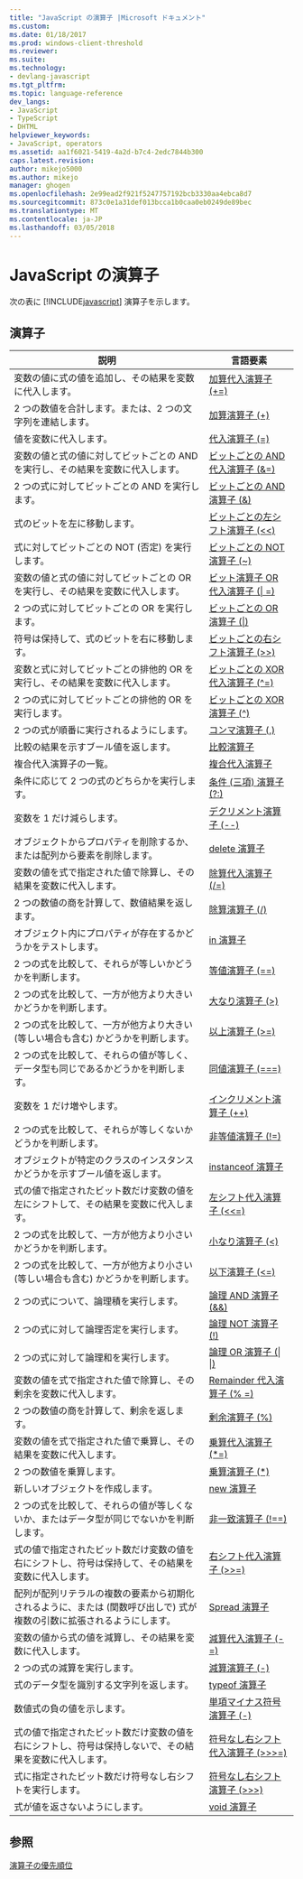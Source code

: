 ```yaml
---
title: "JavaScript の演算子 |Microsoft ドキュメント"
ms.custom: 
ms.date: 01/18/2017
ms.prod: windows-client-threshold
ms.reviewer: 
ms.suite: 
ms.technology:
- devlang-javascript
ms.tgt_pltfrm: 
ms.topic: language-reference
dev_langs:
- JavaScript
- TypeScript
- DHTML
helpviewer_keywords:
- JavaScript, operators
ms.assetid: aa1f6021-5419-4a2d-b7c4-2edc7844b300
caps.latest.revision: 
author: mikejo5000
ms.author: mikejo
manager: ghogen
ms.openlocfilehash: 2e99ead2f921f5247757192bcb3330aa4ebca8d7
ms.sourcegitcommit: 873c0e1a31def013bcca1b0caa0eb0249de89bec
ms.translationtype: MT
ms.contentlocale: ja-JP
ms.lasthandoff: 03/05/2018
---
```

# <a name="javascript-operators"></a>JavaScript の演算子
次の表に [!INCLUDE[javascript](../../javascript/includes/javascript-md.md)] 演算子を示します。  
  
## <a name="operators"></a>演算子  
  
|説明|言語要素|  
|-----------------|----------------------|  
|変数の値に式の値を追加し、その結果を変数に代入します。|[加算代入演算子 (+=)](../../javascript/reference/addition-assignment-operator-decrement-equal-javascript.md)|  
|2 つの数値を合計します。または、2 つの文字列を連結します。|[加算演算子 (+)](../../javascript/reference/addition-operator-decrement-javascript.md)|  
|値を変数に代入します。|[代入演算子 (=)](../../javascript/reference/assignment-operator-decrement-equal-javascript.md)|  
|変数の値と式の値に対してビットごとの AND を実行し、その結果を変数に代入します。|[ビットごとの AND 代入演算子 (&=)](../../javascript/reference/bitwise-and-assignment-operator-decrement-equal-javascript.md)|  
|2 つの式に対してビットごとの AND を実行します。|[ビットごとの AND 演算子 (&)](../../javascript/reference/bitwise-and-operator-decrement-javascript.md)|  
|式のビットを左に移動します。|[ビットごとの左シフト演算子 (<\<)](../../javascript/reference/bitwise-left-shift-operator-decrement-javascript.md)|  
|式に対してビットごとの NOT (否定) を実行します。|[ビットごとの NOT 演算子 (~)](../../javascript/reference/bitwise-not-operator-decrement-tilde-javascript.md)|  
|変数の値と式の値に対してビットごとの OR を実行し、その結果を変数に代入します。|[ビット演算子 OR 代入演算子 (&#124; =)](../../javascript/reference/bitwise-or-assignment-operator-decrement-equal-javascript.md)|  
|2 つの式に対してビットごとの OR を実行します。|[ビットごとの OR 演算子 (&#124;)](../../javascript/reference/bitwise-or-operator-decrement-javascript.md)|  
|符号は保持して、式のビットを右に移動します。|[ビットごとの右シフト演算子 (>>)](../../javascript/reference/bitwise-right-shift-operator-decrement-javascript.md)|  
|変数と式に対してビットごとの排他的 OR を実行し、その結果を変数に代入します。|[ビットごとの XOR 代入演算子 (^=)](../../javascript/reference/bitwise-xor-assignment-operator-decrement-hat-equal-javascript.md)|  
|2 つの式に対してビットごとの排他的 OR を実行します。|[ビットごとの XOR 演算子 (^)](../../javascript/reference/bitwise-xor-operator-decrement-hat-javascript.md)|  
|2 つの式が順番に実行されるようにします。|[コンマ演算子 (,)](../../javascript/reference/comma-operator-decrement-javascript.md)|  
|比較の結果を示すブール値を返します。|[比較演算子](../../javascript/reference/comparison-operators-javascript.md)|  
|複合代入演算子の一覧。|[複合代入演算子](../../javascript/reference/compound-assignment-operators-javascript.md)|  
|条件に応じて 2 つの式のどちらかを実行します。|[条件 (三項) 演算子 (?:)](../../javascript/reference/conditional-ternary-operator-decrement-javascript.md)|  
|変数を 1 だけ減らします。|[デクリメント演算子 (--)](../../javascript/reference/increment-and-decrement-operators-javascript.md)|  
|オブジェクトからプロパティを削除するか、または配列から要素を削除します。|[delete 演算子](../../javascript/reference/delete-operator-decrementjavascript.md)|  
|変数の値を式で指定された値で除算し、その結果を変数に代入します。|[除算代入演算子 (/=)](../../javascript/reference/division-assignment-operator-decrement-equal-javascript.md)|  
|2 つの数値の商を計算して、数値結果を返します。|[除算演算子 (/)](../../javascript/reference/division-operator-decrement-javascript.md)|  
|オブジェクト内にプロパティが存在するかどうかをテストします。|[in 演算子](../../javascript/reference/in-operator-decrementjavascript.md)|  
|2 つの式を比較して、それらが等しいかどうかを判断します。|[等値演算子 (==)](../../javascript/reference/comparison-operators-javascript.md)|  
|2 つの式を比較して、一方が他方より大きいかどうかを判断します。|[大なり演算子 (>)](../../javascript/reference/comparison-operators-javascript.md)|  
|2 つの式を比較して、一方が他方より大きい (等しい場合も含む) かどうかを判断します。|[以上演算子 (>=)](../../javascript/reference/comparison-operators-javascript.md)|  
|2 つの式を比較して、それらの値が等しく、データ型も同じであるかどうかを判断します。|[同値演算子 (===)](../../javascript/reference/comparison-operators-javascript.md)|  
|変数を 1 だけ増やします。|[インクリメント演算子 (++)](../../javascript/reference/increment-and-decrement-operators-javascript.md)|  
|2 つの式を比較して、それらが等しくないかどうかを判断します。|[非等値演算子 (!=)](../../javascript/reference/comparison-operators-javascript.md)|  
|オブジェクトが特定のクラスのインスタンスかどうかを示すブール値を返します。|[instanceof 演算子](../../javascript/reference/instanceof-operator-decrementjavascript.md)|  
|式の値で指定されたビット数だけ変数の値を左にシフトして、その結果を変数に代入します。|[左シフト代入演算子 (<<=)](../../javascript/reference/left-shift-assignment-operator-decrement-equal-javascript.md)|  
|2 つの式を比較して、一方が他方より小さいかどうかを判断します。|[小なり演算子 (<)](../../javascript/reference/comparison-operators-javascript.md)|  
|2 つの式を比較して、一方が他方より小さい (等しい場合も含む) かどうかを判断します。|[以下演算子 (\<=)](../../javascript/reference/comparison-operators-javascript.md)|  
|2 つの式について、論理積を実行します。|[論理 AND 演算子 (&&)](../../javascript/reference/logical-and-operator-decrement-javascript.md)|  
|2 つの式に対して論理否定を実行します。|[論理 NOT 演算子 (!)](../../javascript/reference/logical-not-operator-decrement-exclpt-javascript.md)|  
|2 つの式に対して論理和を実行します。|[論理 OR 演算子 (&#124; &#124;)](../../javascript/reference/logical-or-operator-decrement-javascript.md)|  
|変数の値を式で指定された値で除算し、その剰余を変数に代入します。|[Remainder 代入演算子 (% =)](../../javascript/reference/modulus-assignment-operator-decrement-javascript.md)|  
|2 つの数値の商を計算して、剰余を返します。|[剰余演算子 (%)](../../javascript/reference/modulus-operator-decrementjavascript.md)|  
|変数の値を式で指定された値で乗算し、その結果を変数に代入します。|[乗算代入演算子 (*=)](../../javascript/reference/multiplication-assignment-operator-decrement-equal-javascript.md)|  
|2 つの数値を乗算します。|[乗算演算子 (*)](../../javascript/reference/multiplication-operator-decrement-javascript.md)|  
|新しいオブジェクトを作成します。|[new 演算子](../../javascript/reference/new-operator-decrementjavascript.md)|  
|2 つの式を比較して、それらの値が等しくないか、またはデータ型が同じでないかを判断します。|[非一致演算子 (!==)](../../javascript/reference/comparison-operators-javascript.md)|  
|式の値で指定されたビット数だけ変数の値を右にシフトし、符号は保持して、その結果を変数に代入します。|[右シフト代入演算子 (>>=)](../../javascript/reference/right-shift-assignment-operator-decrement-equal-javascript.md)|  
|配列が配列リテラルの複数の要素から初期化されるように、または (関数呼び出しで) 式が複数の引数に拡張されるようにします。|[Spread 演算子](../../javascript/reference/spread-operator-decrement-dot-dot-dot-javascript.md)|  
|変数の値から式の値を減算し、その結果を変数に代入します。|[減算代入演算子 (-=)](../../javascript/reference/subtraction-assignment-operator-decrement-equal-javascript.md)|  
|2 つの式の減算を実行します。|[減算演算子 (-)](../../javascript/reference/subtraction-operator-decrement-javascript.md)|  
|式のデータ型を識別する文字列を返します。|[typeof 演算子](../../javascript/reference/typeof-operator-decrementjavascript.md)|  
|数値式の負の値を示します。|[単項マイナス符号演算子 (-)](../../javascript/reference/subtraction-operator-decrement-javascript.md)|  
|式の値で指定されたビット数だけ変数の値を右にシフトし、符号は保持しないで、その結果を変数に代入します。|[符号なし右シフト代入演算子 (>>>=)](../../javascript/reference/unsigned-right-shift-assignment-operator-decrement-equal-javascript.md)|  
|式に指定されたビット数だけ符号なし右シフトを実行します。|[符号なし右シフト演算子 (>>>)](../../javascript/reference/unsigned-right-shift-operator-decrement-javascript.md)|  
|式が値を返さないようにします。|[void 演算子](../../javascript/reference/void-operator-decrementjavascript.md)|  
  
## <a name="see-also"></a>参照  
 [演算子の優先順位](../../javascript/operator-subtractprecedence-javascript.md)